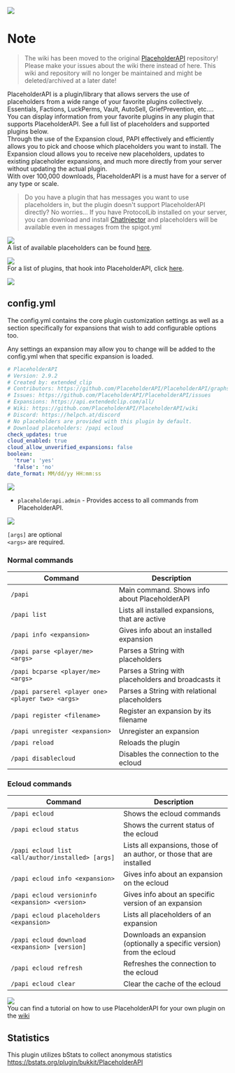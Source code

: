 ![](https://www.spigotmc.org/attachments/logo2-png.323867/)  

# Note
> The wiki has been moved to the original [PlaceholderAPI](https://github.com/PlaceholderAPI/PlaceholderAPI) repository!  
> Please make your issues about the wiki there instead of here. This wiki and repository will no longer be maintained and might 
be deleted/archived at a later date!

PlaceholderAPI is a plugin/library that allows servers the use of placeholders from a wide range of your favorite plugins collectively.  
Essentials, Factions, LuckPerms, Vault, AutoSell, GriefPrevention, etc....  
You can display information from your favorite plugins in any plugin that supports PlaceholderAPI. See a full list of placeholders and supported plugins below.  
Through the use of the Expansion cloud, PAPI effectively and efficiently allows you to pick and choose which placeholders you want to install. The Expansion cloud allows you to receive new placeholders, updates to existing placeholder expansions, and much more directly from your server without updating the actual plugin.  
With over 100,000 downloads, PlaceholderAPI is a must have for a server of any type or scale.

> Do you have a plugin that has messages you want to use placeholders in, but the plugin doesn't support PlaceholderAPI directly? No worries... If you have ProtocolLib installed on your server, you can download and install [ChatInjector](https://www.spigotmc.org/resources/38327/) and placeholders will be available even in messages from the spigot.yml  

![](https://www.spigotmc.org/attachments/placeholders2-png.323869/)  
A list of available placeholders can be found [here](https://github.com/help-chat/PlaceholderAPI/wiki/Placeholders).

![](https://www.spigotmc.org/attachments/pluginsusing2-png.323870/)  
For a list of plugins, that hook into PlaceholderAPI, click [here](https://github.com/help-chat/PlaceholderAPI/wiki/Plugins-using-PlaceholderAPI).

![](https://www.spigotmc.org/attachments/configs2-png.323865/)  
## config.yml
The config.yml contains the core plugin customization settings as well as a section specifically for expansions that wish to add configurable options too. 

Any settings an expansion may allow you to change will be added to the config.yml when that specific expansion is loaded.  
```yaml
# PlaceholderAPI
# Version: 2.9.2
# Created by: extended_clip
# Contributors: https://github.com/PlaceholderAPI/PlaceholderAPI/graphs/contributors
# Issues: https://github.com/PlaceholderAPI/PlaceholderAPI/issues
# Expansions: https://api.extendedclip.com/all/
# Wiki: https://github.com/PlaceholderAPI/PlaceholderAPI/wiki
# Discord: https://helpch.at/discord
# No placeholders are provided with this plugin by default.
# Download placeholders: /papi ecloud
check_updates: true
cloud_enabled: true
cloud_allow_unverified_expansions: false
boolean:
  'true': 'yes'
  'false': 'no'
date_format: MM/dd/yy HH:mm:ss

```

![](https://www.spigotmc.org/attachments/permissions2-png.323868/)  
* `placeholderapi.admin` -  Provides access to all commands from PlaceholderAPI.

![](https://www.spigotmc.org/attachments/commands2-png.323864/)

`[args]` are optional  
`<args>` are required.

### Normal commands
Command                                           | Description                                         |
------------------------------------------------- | --------------------------------------------------- |
`/papi`                                           | Main command. Shows info about PlaceholderAPI       |
`/papi list`                                      | Lists all installed expansions, that are active     |
`/papi info <expansion>`                          | Gives info about an installed expansion             |
`/papi parse <player/me> <args>`                  | Parses a String with placeholders                   |
`/papi bcparse <player/me> <args>`                | Parses a String with placeholders and broadcasts it |
`/papi parserel <player one> <player two> <args>` | Parses a String with relational placeholders        |
`/papi register <filename>`                       | Register an expansion by its filename               |
`/papi unregister <expansion>`                    | Unregister an expansion                             |
`/papi reload`                                    | Reloads the plugin                                  |
`/papi disablecloud`                              | Disables the connection to the ecloud               |

### Ecloud commands
Command                                           | Description                                                            |
------------------------------------------------- | ---------------------------------------------------------------------- |
`/papi ecloud`                                    | Shows the ecloud commands                                              |
`/papi ecloud status`                             | Shows the current status of the ecloud                                 |
`/papi ecloud list <all/author/installed> [args]` | Lists all expansions, those of an author, or those that are installed  |
`/papi ecloud info <expansion>`                   | Gives info about an expansion on the ecloud                            |
`/papi ecloud versioninfo <expansion> <version>`  | Gives info about an specific version of an expansion                   |
`/papi ecloud placeholders <expansion>`           | Lists all placeholders of an expansion                                 |
`/papi ecloud download <expansion> [version]`     | Downloads an expansion (optionally a specific version) from the ecloud |
`/papi ecloud refresh`                            | Refreshes the connection to the ecloud                                 |
`/papi ecloud clear`                              | Clear the cache of the ecloud                                          |

![](https://www.spigotmc.org/attachments/api_usage2-png.323863/)  
You can find a tutorial on how to use PlaceholderAPI for your own plugin on the [wiki](https://github.com/help-chat/PlaceholderAPI/wiki/Hook-into-PlaceholderAPI)

## Statistics
This plugin utilizes bStats to collect anonymous statistics
https://bstats.org/plugin/bukkit/PlaceholderAPI
